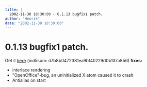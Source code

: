 ```yaml
---
title: |
  2002-11-30 18:30:00 - 0.1.13 bugfix1 patch.
author: "Henrik"
date: "2002-11-30 18:30:00"
---
```


# 0.1.13 bugfix1 patch.

Get it <a href="download/patches/fluxbox-0.1.13-bugfix1.patch">here</a> (md5sum: d7b8b0472381ea9bf40229d0b137a856)
<b>fixes:</b>
<ul>
  <li>interlace rendering
  <li>"OpenOffice"-bug, an uninitialized X atom caused it to crash
  <li>Antialias on start
</ul>



